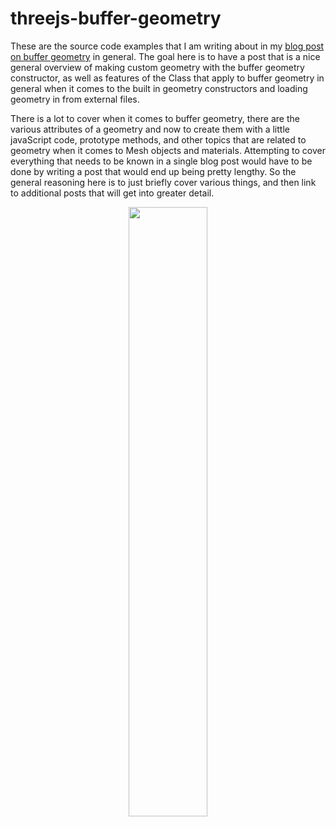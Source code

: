 # threejs-buffer-geometry

These are the source code examples that I am writing about in my [blog post on buffer geometry](https://dustinpfister.github.io/2021/04/22/threejs-buffer-geometry/) in general. The goal here is to have a post that is a nice general overview of making custom geometry with the buffer geometry constructor, as well as features of the Class that apply to buffer geometry in general when it comes to the built in geometry constructors and loading geometry in from external files. 

There is a lot to cover when it comes to buffer geometry, there are the various attributes of a geometry and now to create them with a little javaScript code, prototype methods, and other topics that are related to geometry when it comes to Mesh objects and materials. Attempting to cover everything that needs to be known in a single blog post would have to be done by writing a post that would end up being pretty lengthy. So the general reasoning here is to just briefly cover various things, and then link to additional posts that will get into greater detail.

<div align="center">
      <a href="https://www.youtube.com/watch?v=l0CkGHtllxw">
         <img src="https://img.youtube.com/vi/l0CkGHtllxw/0.jpg" style="width:50%;">
      </a>
</div>

